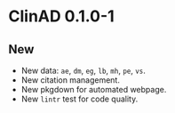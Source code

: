 # ClinAD 0.1.0-1

## New

* New data: `ae`, `dm`, `eg`, `lb`, `mh`, `pe`, `vs`.
* New citation management.
* New pkgdown for automated webpage.
* New `lintr` test for code quality.

